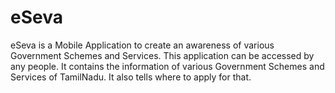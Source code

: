# eSeva

eSeva is a Mobile Application to create an awareness of various Government Schemes and Services. This application can be accessed by any people. It contains the information of various Government Schemes and Services of TamilNadu. It also tells where to apply for that.  
